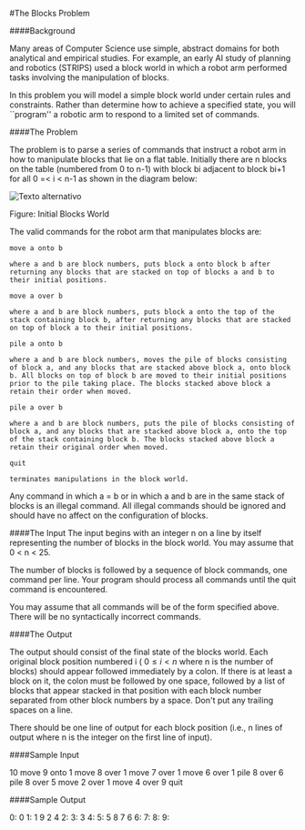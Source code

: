 

#The Blocks Problem 

####Background 

Many areas of Computer Science use simple, abstract domains for both analytical and empirical studies. For example, an early AI study of planning and robotics (STRIPS) used a block world in which a robot arm performed tasks involving the manipulation of blocks.

In this problem you will model a simple block world under certain rules and constraints. Rather than determine how to achieve a specified state, you will ``program'' a robotic arm to respond to a limited set of commands.

####The Problem 

The problem is to parse a series of commands that instruct a robot arm in how to manipulate blocks that lie on a flat table. Initially there are n blocks on the table (numbered from 0 to n-1) with block bi adjacent to block bi+1 for all 0 =< i < n-1 as shown in the diagram below:
 
![Texto alternativo](https://uva.onlinejudge.org/external/1/101img2.gif "Initial Blocks World")

Figure: Initial Blocks World

The valid commands for the robot arm that manipulates blocks are:

    move a onto b

    where a and b are block numbers, puts block a onto block b after returning any blocks that are stacked on top of blocks a and b to their initial positions.

    move a over b

    where a and b are block numbers, puts block a onto the top of the stack containing block b, after returning any blocks that are stacked on top of block a to their initial positions.

    pile a onto b

    where a and b are block numbers, moves the pile of blocks consisting of block a, and any blocks that are stacked above block a, onto block b. All blocks on top of block b are moved to their initial positions prior to the pile taking place. The blocks stacked above block a retain their order when moved.

    pile a over b

    where a and b are block numbers, puts the pile of blocks consisting of block a, and any blocks that are stacked above block a, onto the top of the stack containing block b. The blocks stacked above block a retain their original order when moved.

    quit

    terminates manipulations in the block world. 

Any command in which a = b or in which a and b are in the same stack of blocks is an illegal command. All illegal commands should be ignored and should have no affect on the configuration of blocks.

####The Input 
The input begins with an integer n on a line by itself representing the number of blocks in the block world. You may assume that 0 < n < 25.

The number of blocks is followed by a sequence of block commands, one command per line. Your program should process all commands until the quit command is encountered.

You may assume that all commands will be of the form specified above. There will be no syntactically incorrect commands.

####The Output 

The output should consist of the final state of the blocks world. Each original block position numbered i ( $0 \leq i < n$ where n is the number of blocks) should appear followed immediately by a colon. If there is at least a block on it, the colon must be followed by one space, followed by a list of blocks that appear stacked in that position with each block number separated from other block numbers by a space. Don't put any trailing spaces on a line.

There should be one line of output for each block position (i.e., n lines of output where n is the integer on the first line of input).

####Sample Input 

10
move 9 onto 1
move 8 over 1
move 7 over 1
move 6 over 1
pile 8 over 6
pile 8 over 5
move 2 over 1
move 4 over 9
quit

####Sample Output 

 0: 0
 1: 1 9 2 4
 2:
 3: 3
 4:
 5: 5 8 7 6
 6:
 7:
 8:
 9:
